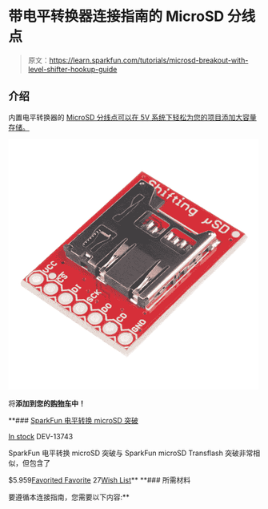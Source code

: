 # 带电平转换器连接指南的 MicroSD 分线点

> 原文：<https://learn.sparkfun.com/tutorials/microsd-breakout-with-level-shifter-hookup-guide>

## 介绍

内置电平转换器的 [MicroSD 分线点可以在 5V 系统下轻松为您的项目添加大容量存储。](https://www.sparkfun.com/products/13743)

[![SparkFun Level Shifting microSD Breakout](img/ba0e8a7cc7197a7161c6b823e5cc79bb.png)](https://www.sparkfun.com/products/13743) 

将**添加到您的[购物车](https://www.sparkfun.com/cart)中！**

 **### [SparkFun 电平转换 microSD 突破](https://www.sparkfun.com/products/13743)

[In stock](https://learn.sparkfun.com/static/bubbles/ "in stock") DEV-13743

SparkFun 电平转换 microSD 突破与 SparkFun microSD Transflash 突破非常相似，但包含了

$5.959[Favorited Favorite](# "Add to favorites") 27[Wish List](# "Add to wish list")** **### 所需材料

要遵循本连接指南，您需要以下内容:**